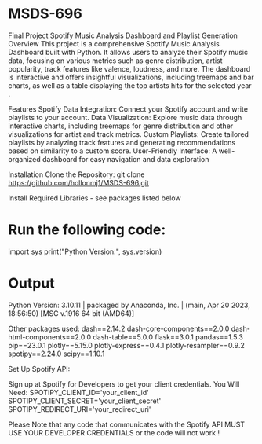 # MSDS-696
Final Project Spotify Music Analysis Dashboard and Playlist Generation
Overview
This project is a comprehensive Spotify Music Analysis Dashboard built with Python. It allows users to analyze their Spotify music data, focusing on various metrics such as genre distribution, artist popularity, track features like valence, loudness, and more. The dashboard is interactive and offers insightful visualizations, including treemaps and bar charts, as well as a table displaying the top artists hits for the selected year .

Features
Spotify Data Integration: Connect your Spotify account and write playlists to your account.
Data Visualization: Explore music data through interactive charts, including treemaps for genre distribution and other visualizations for artist and track metrics.
Custom Playlists: Create tailored playlists by analyzing track features and generating recommendations based on similarity to a custom score.
User-Friendly Interface: A well-organized dashboard for easy navigation and data exploration

Installation
Clone the Repository:
git clone https://github.com/hollonmj1/MSDS-696.git

Install Required Libraries - see packages listed below
# Run the following code:
import sys
print("Python Version:", sys.version)
# Output
Python Version: 3.10.11 | packaged by Anaconda, Inc. | (main, Apr 20 2023, 18:56:50) [MSC v.1916 64 bit (AMD64)]

Other packages used:
dash==2.14.2
dash-core-components==2.0.0
dash-html-components==2.0.0
dash-table==5.0.0
flask==3.0.1
pandas==1.5.3
pip==23.0.1
plotly==5.15.0
plotly-express==0.4.1
plotly-resampler==0.9.2
spotipy==2.24.0
scipy==1.10.1

Set Up Spotify API:

Sign up at Spotify for Developers to get your client credentials.
You Will Need:
SPOTIPY_CLIENT_ID='your_client_id'
SPOTIPY_CLIENT_SECRET='your_client_secret'
SPOTIPY_REDIRECT_URI='your_redirect_uri'

Please Note that any code that communicates with the Spotify API MUST USE YOUR DEVELOPER CREDENTIALS or the code will not work !




